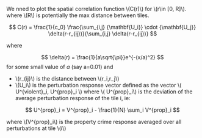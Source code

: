 We nned to plot the spatial correlation function \\\(C(r)\\\) for \\\(r\in [0, R]\\\).
where \\\(R\\\) is potentially the max distance between tiles.

$$
C(r) = \frac{1}{c_0} \frac{\sum_{i,j} {\mathbf{U_i}} \cdot {\mathbf{U_j}} \delta(r-r_{ij})}{\sum_{i,j} \delta(r-r_{ij})}
$$

where 

$$
\delta(r) = \frac{1}{a\sqrt{\pi}}e^{-(x/a)^2}
$$
for some small value of $a$ (say a=0.01) and

+ \\\(r_{ij}\\\) is the distance between \\\(r_i,r_j\\\)
+ \\\(U_i\\\) is the perturbation response vector defined as the vector  \\\( U^{violent}_i, U^{prop}_i \\\) where \\\( U^{prop}_i\\\) is the deviation of the average perturbation response of the tile i, ie:

$$
U^{prop}_i = V^{prop}_i - \frac{1}{N} \sum_i V^{prop}_i
$$

where \\\(V^{prop}_i\\\) is the property crime response averaged over all perturbations at tile \\\(i\\\)